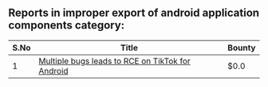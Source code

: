 ## Reports in improper export of android application components category:
| S.No | Title | Bounty |
| ---- | ----- | ------ |
| 1 | [Multiple bugs leads to RCE on TikTok for Android](https://hackerone.com/reports/1065500) | $0.0 |